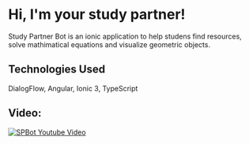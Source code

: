 #  Hi, I'm your study partner!

Study Partner Bot is an ionic application to help studens find resources, solve mathimatical equations and visualize geometric objects.


## Technologies Used
DialogFlow, Angular, Ionic 3, TypeScript




## Video: 
[![SPBot Youtube Video](https://img.youtube.com/vi/73imkMYlJQY/0.jpg)](https://www.youtube.com/watch?v=73imkMYlJQY)

